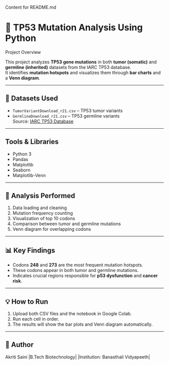 Content for README.md

# 🧬 TP53 Mutation Analysis Using Python

Project Overview

This project analyzes **TP53 gene mutations** in both **tumor (somatic)** and **germline (inherited)** datasets from the IARC TP53 database.  
It identifies **mutation hotspots** and visualizes them through **bar charts** and a **Venn diagram**.

---

## 📂 Datasets Used
- `TumorVariantDownload_r21.csv` – TP53 tumor variants  
- `GermlineDownload_r21.csv` – TP53 germline variants  
Source: [IARC TP53 Database](https://tp53.isb-cgc.org/)

---

## Tools & Libraries
- Python 3  
- Pandas  
- Matplotlib  
- Seaborn  
- Matplotlib-Venn

---

## 🧠 Analysis Performed
1. Data loading and cleaning  
2. Mutation frequency counting  
3. Visualization of top 10 codons  
4. Comparison between tumor and germline mutations  
5. Venn diagram for overlapping codons  

---

## 📊 Key Findings
- Codons **248** and **273** are the most frequent mutation hotspots.  
- These codons appear in both tumor and germline mutations.  
- Indicates crucial regions responsible for **p53 dysfunction** and **cancer risk**.

---

## 💡 How to Run
1. Upload both CSV files and the notebook in Google Colab.  
2. Run each cell in order.  
3. The results will show the bar plots and Venn diagram automatically.

---

## 🧾 Author
Akriti Saini 
|B.Tech Biotechnology|
|Institution: Banasthali Vidyapeeth| 

